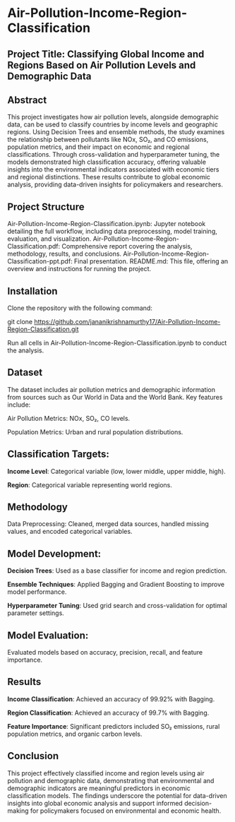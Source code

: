 # Air-Pollution-Income-Region-Classification

## Project Title: Classifying Global Income and Regions Based on Air Pollution Levels and Demographic Data

## Abstract

This project investigates how air pollution levels, alongside demographic data, can be used to classify countries by income levels and geographic regions. Using Decision Trees and ensemble methods, the study examines the relationship between pollutants like NOx, SO₂, and CO emissions, population metrics, and their impact on economic and regional classifications. Through cross-validation and hyperparameter tuning, the models demonstrated high classification accuracy, offering valuable insights into the environmental indicators associated with economic tiers and regional distinctions. These results contribute to global economic analysis, providing data-driven insights for policymakers and researchers.

## Project Structure

Air-Pollution-Income-Region-Classification.ipynb: Jupyter notebook detailing the full workflow, including data preprocessing, model training, evaluation, and visualization.
Air-Pollution-Income-Region-Classification.pdf: Comprehensive report covering the analysis, methodology, results, and conclusions.
Air-Pollution-Income-Region-Classification-ppt.pdf: Final presentation.
README.md: This file, offering an overview and instructions for running the project.

## Installation
Clone the repository with the following command:

git clone https://github.com/jananikrishnamurthy17/Air-Pollution-Income-Region-Classification.git

Run all cells in Air-Pollution-Income-Region-Classification.ipynb to conduct the analysis.

## Dataset
The dataset includes air pollution metrics and demographic information from sources such as Our World in Data and the World Bank. Key features include:

Air Pollution Metrics: NOx, SO₂, CO levels.

Population Metrics: Urban and rural population distributions.

## Classification Targets:

**Income Level**: Categorical variable (low, lower middle, upper middle, high).

**Region**: Categorical variable representing world regions.

## Methodology
Data Preprocessing: Cleaned, merged data sources, handled missing values, and encoded categorical variables.

## Model Development:
**Decision Trees**: Used as a base classifier for income and region prediction.

**Ensemble Techniques**: Applied Bagging and Gradient Boosting to improve model performance.

**Hyperparameter Tuning**: Used grid search and cross-validation for optimal parameter settings.

## Model Evaluation:
Evaluated models based on accuracy, precision, recall, and feature importance.

## Results
**Income Classification**: Achieved an accuracy of 99.92% with Bagging.

**Region Classification**: Achieved an accuracy of 99.7% with Bagging.

**Feature Importance**: Significant predictors included SO₂ emissions, rural population metrics, and organic carbon levels.

## Conclusion
This project effectively classified income and region levels using air pollution and demographic data, demonstrating that environmental and demographic indicators are meaningful predictors in economic classification models. The findings underscore the potential for data-driven insights into global economic analysis and support informed decision-making for policymakers focused on environmental and economic health.
